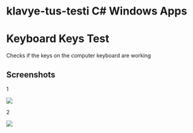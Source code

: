 # klavye-tus-testi C# Windows Apps

<H1>Keyboard Keys Test</h1>
<p>Checks if the keys on the computer keyboard are working</p>

<h2>Screenshots</h2>
<p>1</p>
<img src="https://indir.webdunya.com/wp-content/uploads/sites/2/2018/11/klavye-tuş-testi-programı-ekran-resmi-1.jpg"></img>
<p>2</p>
<img src="https://indir.webdunya.com/wp-content/uploads/sites/2/2018/11/klavye-tuş-testi-programı-ekran-resmi.jpg"></img>
